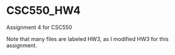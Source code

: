 # CSC550_HW4
Assignment 4 for CSC550

Note that many files are labeled HW3, as I modified HW3 for this assignment.

